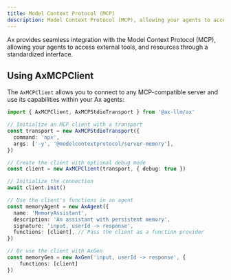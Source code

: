 ```yaml
---
title: Model Context Protocol (MCP)
description: Model Context Protocol (MCP), allowing your agents to access external tools, and resources through a standardized interface.
---
```


Ax provides seamless integration with the Model Context Protocol (MCP), allowing your agents to access external tools, and resources through a standardized interface.

## Using AxMCPClient

The `AxMCPClient` allows you to connect to any MCP-compatible server and use its capabilities within your Ax agents:

```typescript
import { AxMCPClient, AxMCPStdioTransport } from '@ax-llm/ax'

// Initialize an MCP client with a transport
const transport = new AxMCPStdioTransport({
  command: 'npx',
  args: ['-y', '@modelcontextprotocol/server-memory'],
})

// Create the client with optional debug mode
const client = new AxMCPClient(transport, { debug: true })

// Initialize the connection
await client.init()

// Use the client's functions in an agent
const memoryAgent = new AxAgent({
  name: 'MemoryAssistant',
  description: 'An assistant with persistent memory',
  signature: 'input, userId -> response',
  functions: [client], // Pass the client as a function provider
})

// Or use the client with AxGen
const memoryGen = new AxGen('input, userId -> response', {
    functions: [client]
})
```